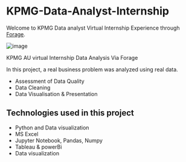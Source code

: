 # KPMG-Data-Analyst-Internship

Welcome to KPMG Data analyst Virtual Internship Experience through [Forage](https://www.theforage.com/).

![image](https://github.com/prathmeshpatil98/Certificates/blob/main/KPMG%20CErtificate-1.png)


KPMG AU virtual Internship Data Analysis Via Forage

In this project, a real business problem was analyzed using real data. 

*   Assessment of Data Quality
*   Data Cleaning
*   Data Visualisation & Presentation 

## Technologies used in this project

*  Python and Data visualization
*  MS Excel
*  Jupyter Notebook, Pandas, Numpy
*  Tableau & powerBi 
*  Data visualization 
